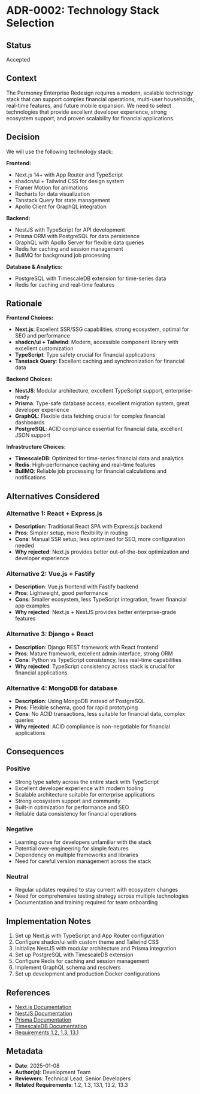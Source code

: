 # ADR-0002: Technology Stack Selection

## Status

Accepted

## Context

The Permoney Enterprise Redesign requires a modern, scalable technology stack that can support
complex financial operations, multi-user households, real-time features, and future mobile
expansion. We need to select technologies that provide excellent developer experience, strong
ecosystem support, and proven scalability for financial applications.

## Decision

We will use the following technology stack:

**Frontend:**

- Next.js 14+ with App Router and TypeScript
- shadcn/ui + Tailwind CSS for design system
- Framer Motion for animations
- Recharts for data visualization
- Tanstack Query for state management
- Apollo Client for GraphQL integration

**Backend:**

- NestJS with TypeScript for API development
- Prisma ORM with PostgreSQL for data persistence
- GraphQL with Apollo Server for flexible data queries
- Redis for caching and session management
- BullMQ for background job processing

**Database & Analytics:**

- PostgreSQL with TimescaleDB extension for time-series data
- Redis for caching and real-time features

## Rationale

**Frontend Choices:**

- **Next.js**: Excellent SSR/SSG capabilities, strong ecosystem, optimal for SEO and performance
- **shadcn/ui + Tailwind**: Modern, accessible component library with excellent customization
- **TypeScript**: Type safety crucial for financial applications
- **Tanstack Query**: Excellent caching and synchronization for financial data

**Backend Choices:**

- **NestJS**: Modular architecture, excellent TypeScript support, enterprise-ready
- **Prisma**: Type-safe database access, excellent migration system, great developer experience
- **GraphQL**: Flexible data fetching crucial for complex financial dashboards
- **PostgreSQL**: ACID compliance essential for financial data, excellent JSON support

**Infrastructure Choices:**

- **TimescaleDB**: Optimized for time-series financial data and analytics
- **Redis**: High-performance caching and real-time features
- **BullMQ**: Reliable job processing for financial calculations and notifications

## Alternatives Considered

### Alternative 1: React + Express.js

- **Description**: Traditional React SPA with Express.js backend
- **Pros**: Simpler setup, more flexibility in routing
- **Cons**: Manual SSR setup, less optimized for SEO, more configuration needed
- **Why rejected**: Next.js provides better out-of-the-box optimization and developer experience

### Alternative 2: Vue.js + Fastify

- **Description**: Vue.js frontend with Fastify backend
- **Pros**: Lightweight, good performance
- **Cons**: Smaller ecosystem, less TypeScript integration, fewer financial app examples
- **Why rejected**: Next.js + NestJS provides better enterprise-grade features

### Alternative 3: Django + React

- **Description**: Django REST framework with React frontend
- **Pros**: Mature framework, excellent admin interface, strong ORM
- **Cons**: Python vs TypeScript consistency, less real-time capabilities
- **Why rejected**: TypeScript consistency across stack is crucial for financial applications

### Alternative 4: MongoDB for database

- **Description**: Using MongoDB instead of PostgreSQL
- **Pros**: Flexible schema, good for rapid prototyping
- **Cons**: No ACID transactions, less suitable for financial data, complex queries
- **Why rejected**: ACID compliance is non-negotiable for financial applications

## Consequences

### Positive

- Strong type safety across the entire stack with TypeScript
- Excellent developer experience with modern tooling
- Scalable architecture suitable for enterprise applications
- Strong ecosystem support and community
- Built-in optimization for performance and SEO
- Reliable data consistency for financial operations

### Negative

- Learning curve for developers unfamiliar with the stack
- Potential over-engineering for simple features
- Dependency on multiple frameworks and libraries
- Need for careful version management across the stack

### Neutral

- Regular updates required to stay current with ecosystem changes
- Need for comprehensive testing strategy across multiple technologies
- Documentation and training required for team onboarding

## Implementation Notes

1. Set up Next.js with TypeScript and App Router configuration
2. Configure shadcn/ui with custom theme and Tailwind CSS
3. Initialize NestJS with modular architecture and Prisma integration
4. Set up PostgreSQL with TimescaleDB extension
5. Configure Redis for caching and session management
6. Implement GraphQL schema and resolvers
7. Set up development and production Docker configurations

## References

- [Next.js Documentation](https://nextjs.org/docs)
- [NestJS Documentation](https://docs.nestjs.com/)
- [Prisma Documentation](https://www.prisma.io/docs)
- [TimescaleDB Documentation](https://docs.timescale.com/)
- [Requirements 1.2, 1.3, 13.1](../specs/permoney-enterprise-redesign/requirements.md)

## Metadata

- **Date**: 2025-01-08
- **Author(s)**: Development Team
- **Reviewers**: Technical Lead, Senior Developers
- **Related Requirements**: 1.2, 1.3, 13.1, 13.2, 13.3
